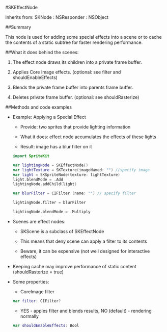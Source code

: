 #SKEffectNode

Inherits from: SKNode : NSResponder : NSObject

##Summary

This node is used for adding some special effects into a scene or to cache the contents of a static subtree for faster rendering performance.

##What it does behind the scenes:

1. The effect node draws its children into a private frame buffer.

2. Applies Core Image effects. (optional: see filter and shouldEnableEffects)

3. Blends the private frame buffer into parents frame buffer.

4. Deletes private frame buffer. (optional: see shouldRasterize)

##Methods and code examples

* Example: Applying a Special Effect
	
	- Provide: two sprites that provide lighting information

	- What it does: effect node accumulates the effects of these lights

	- Result: image has a blur filter on it
	
    ```Swift
    import SpriteKit

    var lightingNode = SKEffectNode()
    var lightTexture = SKTexture(imageNamed: "") //specify image
    var light = SKSpriteNode(texture: lightTexture)
    light.blendMode = .Add
    lightingNode.addChild(light)

    var blurFilter = CIFilter (name: "") // specify filter

    lightingNode.filter = blurFilter

    lightingNode.blendMode = .Multiply
    ```


	
* Scenes are effect nodes:

	- SKScene is a subclass of SKEffectNode
	
	- This means that deny scene can apply a filter to its contents

	- Beware, it can be expensive (not well designed for interactive effects)

* Keeping cache may improve performance of static content (shouldRasterize = true)

* Some properties:

    - CoreImage filter
    ```Swift
    var filter: CIFilter? 
    ``` 
    - YES - apples filter and blends results, NO (default) - rendering normally
	```Swift 
    var shouldEnableEffects: Bool 
```
	
	